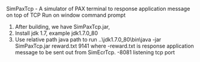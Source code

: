 SimPaxTcp - A simulator of PAX terminal to response application message on top of TCP
Run on window command prompt
1. After building, we have SimPaxTcp.jar, 
2. Install jdk 1.7, example jdk1.7.0_80
3. Use relative path java path to run ..\jdk1.7.0_80\bin\java -jar SimPaxTcp.jar reward.txt 9141
   where
     -reward.txt is response application message to be sent out from SimEcrTcp.
     -8081 listening tcp port
